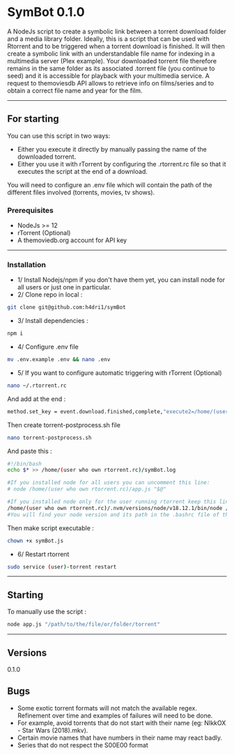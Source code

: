 # SymBot 0.1.0

A NodeJs script to create a symbolic link between a torrent download folder and a media library folder. Ideally, this is a script that can be used with Rtorrent and to be triggered when a torrent download is finished. It will then create a symbolic link with an understandable file name for indexing in a multimedia server (Plex example). Your downloaded torrent file therefore remains in the same folder as its associated .torrent file (you continue to seed) and it is accessible for playback with your multimedia service. A request to themoviesdb API allows to retrieve info on films/series and to obtain a correct file name and year for the film.


--------------------------------------------------------

## For starting

You can use this script in two ways:

- Either you execute it directly by manually passing the name of the downloaded torrent.
- Either you use it with rTorrent by configuring the .rtorrent.rc file so that it executes the script at the end of a download.

You will need to configure an .env file which will contain the path of the different files involved (torrents, movies, tv shows).

### Prerequisites

- NodeJs >= 12
- rTorrent (Optional)
- A themoviedb.org account for API key

--------------------------------------------------------

### Installation

- 1/ Install Nodejs/npm if you don't have them yet, you can install node for all users or just one in particular.
- 2/ Clone repo in local :
```bash
git clone git@github.com:h4dri1/symBot
```
- 3/ Install dependencies :
```bash
npm i
```
- 4/ Configure .env file
```bash
mv .env.example .env && nano .env
```
- 5/ If you want to configure automatic triggering with rTorrent (Optional)
```bash
nano ~/.rtorrent.rc
```
And add at the end :
```bash
method.set_key = event.download.finished,complete,"execute2=/home/(user who own rtorrent.rc)/torrent-postprocess.sh,$d.name="
```
Then create torrent-postprocess.sh file
```bash
nano torrent-postprocess.sh
```
And paste this :
```bash
#!/bin/bash
echo $* >> /home/(user who own rtorrent.rc)/symBot.log

#If you installed node for all users you can uncomment this line:
# node /home/(user who own rtorrent.rc)/app.js "$@"

#If you installed node only for the user running rtorrent keep this line otherwise comment there
/home/(user who own rtorrent.rc)/.nvm/versions/node/v18.12.1/bin/node /home/(user who own rtorrent.rc)/app.js "$@"
#You will find your node version and its path in the .bashrc file of the user running rtorrent
```
Then make script executable :
```bash
chown +x symBot.js
```
- 6/ Restart rtorrent
```bash
sudo service (user)-torrent restart
```
--------------------------------------------------------

## Starting

To manually use the script :

```bash
node app.js "/path/to/the/file/or/folder/torrent"
```

--------------------------------------------------------

## Versions

0.1.0

## Bugs

- Some exotic torrent formats will not match the available regex. Refinement over time and examples of failures will need to be done.
- For example, avoid torrents that do not start with their name (eg: NIkkOX - Star Wars (2018).mkv).
- Certain movie names that have numbers in their name may react badly.
- Series that do not respect the S00E00 format

